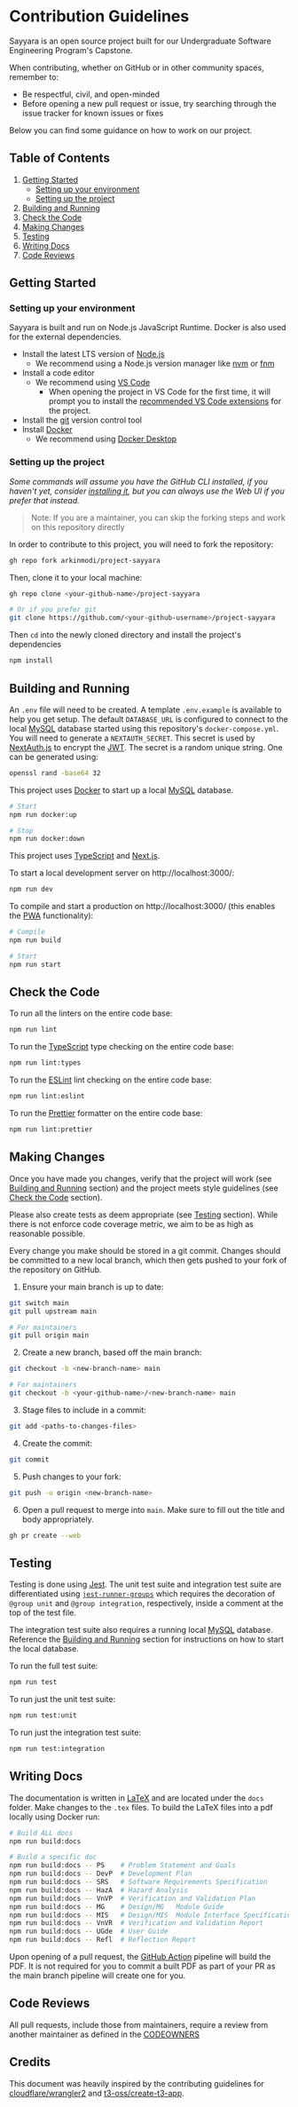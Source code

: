 # Contribution Guidelines

Sayyara is an open source project built for our Undergraduate Software Engineering Program's Capstone.

When contributing, whether on GitHub or in other community spaces, remember to:

- Be respectful, civil, and open-minded
- Before opening a new pull request or issue, try searching through the issue tracker for known issues or fixes

Below you can find some guidance on how to work on our project.

## Table of Contents

1. [Getting Started](#getting-started)
   - [Setting up your environment](#setting-up-your-environment)
   - [Setting up the project](#setting-up-the-project)
2. [Building and Running](#building-and-running)
3. [Check the Code](#check-the-code)
4. [Making Changes](#making-changes)
5. [Testing](#testing)
6. [Writing Docs](#writing-docs)
7. [Code Reviews](#code-reviews)

## Getting Started

### Setting up your environment

Sayyara is built and run on Node.js JavaScript Runtime. Docker is also used for the external dependencies.

- Install the latest LTS version of [Node.js](https://nodejs.dev/)
  - We recommend using a Node.js version manager like [nvm](https://github.com/nvm-sh/nvm) or [fnm](https://github.com/Schniz/fnm)
- Install a code editor
  - We recommend using [VS Code](https://code.visualstudio.com/)
    - When opening the project in VS Code for the first time, it will prompt you to install the [recommended VS Code extensions](https://code.visualstudio.com/docs/editor/extension-marketplace#_workspace-recommended-extensions) for the project.
- Install the [git](https://git-scm.com/) version control tool
- Install [Docker](https://www.docker.com/)
  - We recommend using [Docker Desktop](https://www.docker.com/products/docker-desktop/)

### Setting up the project

_Some commands will assume you have the GitHub CLI installed, if you haven't yet, consider [installing it](https://github.com/cli/cli#installation), but you can always use the Web UI if you prefer that instead._

> Note: If you are a maintainer, you can skip the forking steps and work on this repository directly

In order to contribute to this project, you will need to fork the repository:

```sh
gh repo fork arkinmodi/project-sayyara
```

Then, clone it to your local machine:

```sh
gh repo clone <your-github-name>/project-sayyara

# Or if you prefer git
git clone https://github.com/<your-github-username>/project-sayyara
```

Then `cd` into the newly cloned directory and install the project's dependencies

```sh
npm install
```

## Building and Running

An `.env` file will need to be created. A template `.env.example` is available to help you get setup. The default `DATABASE_URL` is configured to connect to the local [MySQL](https://www.mysql.com/) database started using this repository's `docker-compose.yml`. You will need to generate a `NEXTAUTH_SECRET`. This secret is used by [NextAuth.js](https://next-auth.js.org/) to encrypt the [JWT](https://jwt.io/introduction). The secret is a random unique string. One can be generated using:

```sh
openssl rand -base64 32
```

This project uses [Docker](https://www.docker.com/) to start up a local [MySQL](https://www.mysql.com/) database.

```sh
# Start
npm run docker:up

# Stop
npm run docker:down
```

This project uses [TypeScript](https://www.typescriptlang.org/) and [Next.js](https://nextjs.org/).

To start a local development server on http://localhost:3000/:

```sh
npm run dev
```

To compile and start a production on http://localhost:3000/ (this enables the [PWA](https://web.dev/progressive-web-apps/) functionality):

```sh
# Compile
npm run build

# Start
npm run start
```

## Check the Code

To run all the linters on the entire code base:

```sh
npm run lint
```

To run the [TypeScript](https://www.typescriptlang.org/) type checking on the entire code base:

```sh
npm run lint:types
```

To run the [ESLint](https://eslint.org/) lint checking on the entire code base:

```sh
npm run lint:eslint
```

To run the [Prettier](https://prettier.io/) formatter on the entire code base:

```sh
npm run lint:prettier
```

## Making Changes

Once you have made you changes, verify that the project will work (see [Building and Running](#building-and-running) section) and the project meets style guidelines (see [Check the Code](#check-the-code) section).

Please also create tests as deem appropriate (see [Testing](#testing) section). While there is not enforce code coverage metric, we aim to be as high as reasonable possible.

Every change you make should be stored in a git commit. Changes should be committed to a new local branch, which then gets pushed to your fork of the repository on GitHub.

1. Ensure your main branch is up to date:

```sh
git switch main
git pull upstream main

# For maintainers
git pull origin main
```

2. Create a new branch, based off the main branch:

```sh
git checkout -b <new-branch-name> main

# For maintainers
git checkout -b <your-github-name>/<new-branch-name> main
```

3. Stage files to include in a commit:

```sh
git add <paths-to-changes-files>
```

4. Create the commit:

```sh
git commit
```

5. Push changes to your fork:

```sh
git push -u origin <new-branch-name>
```

6. Open a pull request to merge into `main`. Make sure to fill out the title and body appropriately.

```sh
gh pr create --web
```

## Testing

Testing is done using [Jest](https://jestjs.io/). The unit test suite and integration test suite are differentiated using [`jest-runner-groups`](https://github.com/eugene-manuilov/jest-runner-groups) which requires the decoration of `@group unit` and `@group integration`, respectively, inside a comment at the top of the test file.

The integration test suite also requires a running local [MySQL](https://www.mysql.com/) database. Reference the [Building and Running](#building-and-running) section for instructions on how to start the local database.

To run the full test suite:

```sh
npm run test
```

To run just the unit test suite:

```sh
npm run test:unit
```

To run just the integration test suite:

```sh
npm run test:integration
```

## Writing Docs

The documentation is written in [LaTeX](https://www.latex-project.org/) and are located under the `docs` folder. Make changes to the `.tex` files. To build the LaTeX files into a pdf locally using Docker run:

```sh
# Build ALL docs
npm run build:docs

# Build a specific doc
npm run build:docs -- PS    # Problem Statement and Goals
npm run build:docs -- DevP  # Development Plan
npm run build:docs -- SRS   # Software Requirements Specification
npm run build:docs -- HazA  # Hazard Analysis
npm run build:docs -- VnVP  # Verification and Validation Plan
npm run build:docs -- MG    # Design/MG   Module Guide
npm run build:docs -- MIS   # Design/MIS  Module Interface Specification
npm run build:docs -- VnVR  # Verification and Validation Report
npm run build:docs -- UGde  # User Guide
npm run build:docs -- Refl  # Reflection Report
```

Upon opening of a pull request, the [GitHub Action](https://github.com/features/actions) pipeline will build the PDF. It is not required for you to commit a built PDF as part of your PR as the main branch pipeline will create one for you.

## Code Reviews

All pull requests, include those from maintainers, require a review from another maintainer as defined in the [CODEOWNERS](/.github/CODEOWNERS)

## Credits

This document was heavily inspired by the contributing guidelines for [cloudflare/wrangler2](https://github.com/cloudflare/wrangler2/blob/main/CONTRIBUTING.md) and [t3-oss/create-t3-app](https://github.com/t3-oss/create-t3-app/blob/next/CONTRIBUTING.md).
